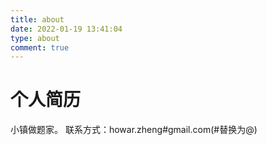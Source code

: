 ```yaml
---
title: about
date: 2022-01-19 13:41:04
type: about
comment: true
---
```

# 个人简历
小镇做题家。
联系方式：howar.zheng#gmail.com(#替换为@)

